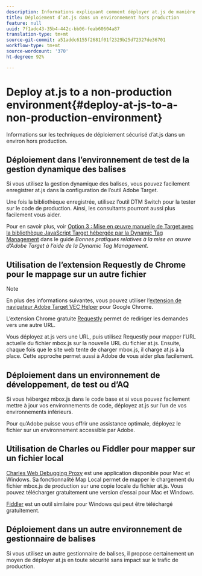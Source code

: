 ```yaml
---
description: Informations expliquant comment déployer at.js de manière sécurisée dans un environ hors production.
title: Déploiement d’at.js dans un environnement hors production
feature: null
uuid: 7f1adc43-35b4-442c-bb06-feab60604a87
translation-type: tm+mt
source-git-commit: a51addc6155f2681f01f2329b25d72327de36701
workflow-type: tm+mt
source-wordcount: '370'
ht-degree: 92%

---
```



# Deploy at.js to a non-production environment{#deploy-at-js-to-a-non-production-environment}

Informations sur les techniques de déploiement sécurisé d’at.js dans un environ hors production.

## Déploiement dans l’environnement de test de la gestion dynamique des balises

Si vous utilisez la gestion dynamique des balises, vous pouvez facilement enregistrer at.js dans la configuration de l’outil Adobe Target.

Une fois la bibliothèque enregistrée, utilisez l’outil DTM Switch pour la tester sur le code de production. Ainsi, les consultants pourront aussi plus facilement vous aider.

Pour en savoir plus, voir [Option 3 : Mise en œuvre manuelle de Target avec la bibliothèque JavaScript Target hébergée par la Dynamic Tag Management](https://docs.adobe.com/content/help/en/dtm/implementing/target/add-target/t-implementing-target-manually-js-hosted-dtm.html) dans le guide *Bonnes pratiques relatives à la mise en œuvre d’Adobe Target à l’aide de la Dynamic Tag Management*.

## Utilisation de l’extension Requestly de Chrome pour le mappage sur un autre fichier

>[!NOTE]
>
>En plus des informations suivantes, vous pouvez utiliser l’[extension de navigateur Adobe Target VEC Helper](/help/c-experiences/c-visual-experience-composer/r-troubleshoot-composer/vec-helper-browser-extension.md) pour Google Chrome.

L’extension Chrome gratuite [Requestly](https://chrome.google.com/webstore/detail/requestly/mdnleldcmiljblolnjhpnblkcekpdkpa?hl=en) permet de rediriger les demandes vers une autre URL.

Vous déployez at.js vers une URL, puis utilisez Requestly pour mapper l’URL actuelle du fichier mbox.js sur la nouvelle URL du fichier at.js. Ensuite, chaque fois que le site web tente de charger mbox.js, il charge at.js à la place. Cette approche permet aussi à Adobe de vous aider plus facilement.

## Déploiement dans un environnement de développement, de test ou d’AQ

Si vous hébergez mbox.js dans le code base et si vous pouvez facilement mettre à jour vos environnements de code, déployez at.js sur l’un de vos environnements inférieurs.

Pour qu’Adobe puisse vous offrir une assistance optimale, déployez le fichier sur un environnement accessible par Adobe.

## Utilisation de Charles ou Fiddler pour mapper sur un fichier local

[Charles Web Debugging Proxy](https://www.charlesproxy.com/) est une application disponible pour Mac et Windows. Sa fonctionnalité Map Local permet de mapper le chargement du fichier mbox.js de production sur une copie locale du fichier at.js. Vous pouvez télécharger gratuitement une version d’essai pour Mac et Windows.

[Fiddler](https://www.telerik.com/fiddler) est un outil similaire pour Windows qui peut être téléchargé gratuitement.

## Déploiement dans un autre environnement de gestionnaire de balises

Si vous utilisez un autre gestionnaire de balises, il propose certainement un moyen de déployer at.js en toute sécurité sans impact sur le trafic de production.